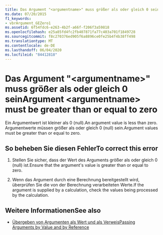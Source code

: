 ```yaml
---
title: Das Argument "<argumentname>" muss größer als oder gleich 0 sein
ms.date: 07/20/2015
f1_keywords:
- vbrArgument_GEZero1
ms.assetid: 6f54fdc6-e263-4b2f-a66f-f206f3a59818
ms.openlocfilehash: e25a85fd4fc2fb407871fa77c403a701f1849728
ms.sourcegitcommit: f8c270376ed905f6a8896ce0fe25b4f4b38ff498
ms.translationtype: MT
ms.contentlocale: de-DE
ms.lasthandoff: 06/04/2020
ms.locfileid: "84412818"
---
```

# <a name="argument-argumentname-must-be-greater-than-or-equal-to-zero"></a><span data-ttu-id="700ff-102">Das Argument "\<argumentname>" muss größer als oder gleich 0 sein</span><span class="sxs-lookup"><span data-stu-id="700ff-102">Argument \<argumentname> must be greater than or equal to zero</span></span>
<span data-ttu-id="700ff-103">Ein Argumentwert ist kleiner als 0 (null).</span><span class="sxs-lookup"><span data-stu-id="700ff-103">An argument value is less than zero.</span></span> <span data-ttu-id="700ff-104">Argumentwerte müssen größer als oder gleich 0 (null) sein.</span><span class="sxs-lookup"><span data-stu-id="700ff-104">Argument values must be greater than or equal to zero.</span></span>  
  
## <a name="to-correct-this-error"></a><span data-ttu-id="700ff-105">So beheben Sie diesen Fehler</span><span class="sxs-lookup"><span data-stu-id="700ff-105">To correct this error</span></span>  
  
1. <span data-ttu-id="700ff-106">Stellen Sie sicher, dass der Wert des Arguments größer als oder gleich 0 (null) ist.</span><span class="sxs-lookup"><span data-stu-id="700ff-106">Ensure that the argument's value is greater than or equal to zero.</span></span>  
  
2. <span data-ttu-id="700ff-107">Wenn das Argument durch eine Berechnung bereitgestellt wird, überprüfen Sie die von der Berechnung verarbeiteten Werte.</span><span class="sxs-lookup"><span data-stu-id="700ff-107">If the argument is supplied by a calculation, check the values being processed by the calculation.</span></span>  
  
## <a name="see-also"></a><span data-ttu-id="700ff-108">Weitere Informationen</span><span class="sxs-lookup"><span data-stu-id="700ff-108">See also</span></span>

- [<span data-ttu-id="700ff-109">Übergeben von Argumenten als Wert und als Verweis</span><span class="sxs-lookup"><span data-stu-id="700ff-109">Passing Arguments by Value and by Reference</span></span>](../programming-guide/language-features/procedures/passing-arguments-by-value-and-by-reference.md)

